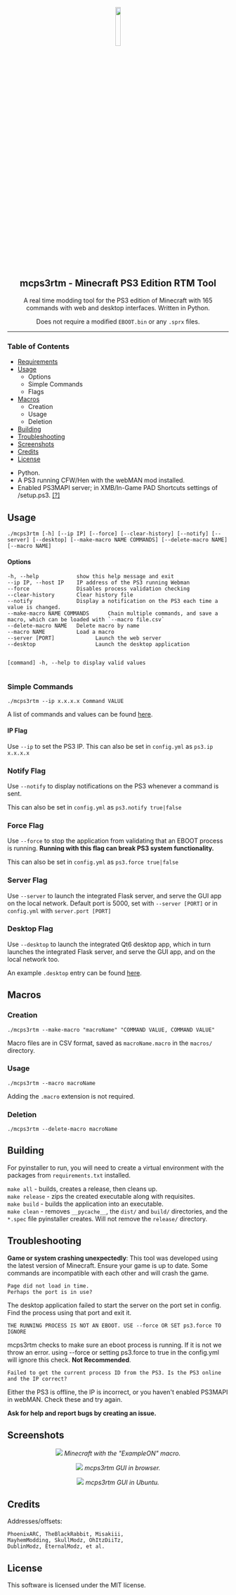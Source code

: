 <p align="center">
    <img width="15%" src="assets/logo512.png">
</p>
<h2 align="center">mcps3rtm - Minecraft PS3 Edition RTM Tool</h2>
<p align="center">A real time modding tool for the PS3 edition of Minecraft with 165 commands with web and desktop interfaces. Written in Python.</p>
<p align="center">Does not require a modified <code>EBOOT.bin</code> or any <code>.sprx</code> files.</p>
<hr>
<h3>Table of Contents</h3>
<ul>
    <li><a href='#requirements'>Requirements</li></a>
    <li><a href='#usage'>Usage</a>
        <ul>
            <li>Options</li>
            <li>Simple Commands</li>
            <li>Flags</li>
        </ul>
    </li>
    <li><a href='#macros'>Macros</a>
        <ul>
            <li>Creation</li>
            <li>Usage</li>
            <li>Deletion</li>
        </ul>
    </li>
    <li><a href='#building'>Building</li></a>
    <li><a href='#troubleshooting'>Troubleshooting</li></a>
    <li><a href='#screenshots'>Screenshots</li></a>
    <li><a href='#credits'>Credits</li></a>
    <li><a href='#license'>License</li></a>
</ul>
<ul>
<li>Python.</li>
<li>A PS3 running CFW/Hen with the webMAN mod installed.</li>
<li>Enabled PS3MAPI server; in XMB/In-Game PAD Shortcuts settings of /setup.ps3. <a href='https://github.com/aldostools/webMAN-MOD/wiki/Web-Commands#ps3mapi-server-commands'>[?]</a>
</ul>

<h2>Usage</h2>
<pre><code>./mcps3rtm [-h] [--ip IP] [--force] [--clear-history] [--notify] [--server] [--desktop] [--make-macro NAME COMMANDS] [--delete-macro NAME] [--macro NAME]
</code></pre>

<h4>Options</h4>
<pre><code>-h, --help            show this help message and exit
--ip IP, --host IP    IP address of the PS3 running Webman
--force               Disables process validation checking
--clear-history       Clear history file
--notify              Display a notification on the PS3 each time a value is changed.
--make-macro NAME COMMANDS      Chain multiple commands, and save a macro, which can be loaded with `--macro file.csv`
--delete-macro NAME   Delete macro by name
--macro NAME          Load a macro 
--server [PORT]             Launch the web server
--desktop                   Launch the desktop application

[command] -h, --help to display valid values</code></pre>
<h3>Simple Commands</h3>
<pre><code>./mcps3rtm --ip x.x.x.x Command VALUE</code></pre>
<p>A list of commands and values can be found <a href='OFFSETS.md'>here</a>.
<h4>IP Flag</h4>
<p>Use <code>--ip</code> to set the PS3 IP. This can also be set in <code>config.yml</code> as <code>ps3.ip x.x.x.x</code></p>

<h3>Notify Flag</h3>
<p>Use <code>--notify</code> to display notifications on the PS3 whenever a command is sent.</p>
<p>This can also be set in <code>config.yml</code> as <code>ps3.notify true|false</code></p>

<h3>Force Flag</h3>
<p>Use <code>--force</code> to stop the application from validating that an EBOOT process is running.  
<b>Running with this flag can break PS3 system functionality.</b></p> 
<p>This can also be set in <code>config.yml</code> as <code>ps3.force true|false</code></p>

<h3>Server Flag</h3>
<p>Use <code>--server</code> to launch the integrated Flask server, and serve the GUI app on the local network. Default port is 5000, set with <code>--server [PORT]</code> or in <code>config.yml</code> with
<code>server.port [PORT]</code></p>

<h3>Desktop Flag</h3>
<p>Use <code>--desktop</code> to launch the integrated Qt6 desktop app, which in turn launches the integrated Flask server, and serve the GUI app, and on the local network too.</p>
<p>An example <code>.desktop</code> entry can be found <a href='https://gist.github.com/tbwcjw/10cb54ed76c76542a938e1abadf019bc'>here</a>.</p>
<h2>Macros</h2>

<h3>Creation</h3>
<pre><code>./mcps3rtm --make-macro "macroName" "COMMAND VALUE, COMMAND VALUE"</code></pre>
<p>Macro files are in CSV format, saved as <code>macroName.macro</code> in the <code>macros/</code> directory.</p>

<h3>Usage</h3>

<pre><code>./mcps3rtm --macro macroName</code></pre>
<p>Adding the <code>.macro</code> extension is not required.</p>

<h3>Deletion</h3>

<pre><code>./mcps3rtm --delete-macro macroName</code></pre>

<h2>Building</h2>
<p>For pyinstaller to run, you will need to create a virtual environment with
the packages from <code>requirements.txt</code> installed.</p>
<code>make all</code> - builds, creates a release, then cleans up.<br>
<code>make release</code> - zips the created executable along with requisites.<br>
<code>make build</code> - builds the application into an executable.<br>
<code>make clean</code> - removes <code>__pycache__</code>, the <code>dist/</code> and <code>build/</code> directories, and the <code>*.spec</code> file pyinstaller creates. Will not remove the <code>release/</code> directory.

<h2>Troubleshooting</h2>
<p><b>Game or system crashing unexpectedly</b>: This tool was developed using the latest version of Minecraft. Ensure your game is up to date. Some commands are incompatible with each other and will crash the game.</p>

<pre><code>Page did not load in time.
Perhaps the port is in use?</code></pre>
<p>The desktop application failed to start the server on the port set in config.
Find the process using that port and exit it.</p>

<pre><code>THE RUNNING PROCESS IS NOT AN EBOOT. USE --force OR SET ps3.force TO IGNORE</code></pre>

<p>mcps3rtm checks to make sure an eboot process is running. If it is not we throw an error. using --force or setting ps3.force to true in the config.yml will ignore this check. <b>Not Recommended</b>.</p>

<pre><code>Failed to get the current process ID from the PS3. Is the PS3 online and the IP correct?</code></pre>
<p>Either the PS3 is offline, the IP is incorrect, or you haven't enabled PS3MAPI in webMAN. Check these and try again.</p>

<b>Ask for help and report bugs by creating an issue.</b>
<h2>Screenshots</h2>
<p align="center">
<img src="assets/example.png">
<i>Minecraft with the "ExampleON" macro.</i>
</p>
<p align="center">
<img src="assets/browser.png">
<i>mcps3rtm GUI in browser.</i>
</p>
<p align="center">
<img src="assets/desktop.png">
<i>mcps3rtm GUI in Ubuntu.</i>
</p>
<h2>Credits</h2>
Addresses/offsets:
<pre><code>PhoenixARC, TheBlackRabbit, Misakiii, 
MayhemModding, SkullModz, OhItzDiiTz, 
DublinModz, EternalModz, et al.</code></pre>

<h2>License</h3>
<p>This software is licensed under the MIT license.</p>
